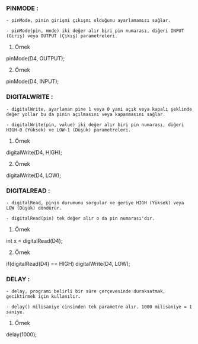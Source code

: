 <h3>PINMODE :</h3>

    - pinMode, pinin girişmi çıkışmı olduğunu ayarlamamızı sağlar.
  
    - pinMode(pin, mode) iki değer alır biri pin numarası, diğeri INPUT (Giriş) veya OUTPUT (Çıkış) parametreleri.
1. Örnek

pinMode(D4, OUTPUT);
  
2. Örnek

pinMode(D4, INPUT);

<h3>DIGITALWRITE :</h3>
  
    - digitalWrite, ayarlanan pine 1 veya 0 yani açık veya kapalı şeklinde değer yollar bu da pinin açılmasını veya kapanmasını sağlar.
  
    - digitalWrite(pin, value) iki değer alır biri pin numarası, diğeri HIGH-0 (Yüksek) ve LOW-1 (Düşük) parametreleri.
  
1. Örnek

digitalWrite(D4, HIGH);
  
2. Örnek
  
digitalWrite(D4, LOW);
<h3>DIGITALREAD :</h3>

    - digitalRead, pinin durumunu sorgular ve geriye HIGH (Yüksek) veya LOW (Düşük) döndürür.
  
    - digitalRead(pin) tek değer alır o da pin numarası'dır. 
  
1. Örnek
  
int x = digitalRead(D4);
  
2. Örnek
  
if(digitalRead(D4) == HIGH) digitalWrite(D4, LOW);
<h3>DELAY :</h3>

    - delay, programı belirli bir süre çerçevesinde duraksatmak, geciktirmek için kullanılır.
  
    - delay() milisaniye cinsinden tek parametre alır. 1000 milisaniye = 1 saniye.
  
1. Örnek
  
delay(1000);
